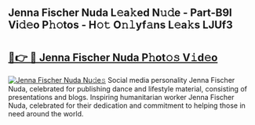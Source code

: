## Jenna Fischer Nuda L𝚎a𝚔ed N𝚞𝚍e - Part-B9I Vi𝚍𝚎o P𝚑𝚘tos - H𝚘𝚝 O𝚗𝚕yf𝚊ns L𝚎a𝚔s LJUf3

# <h2><a href="http://kfclqb.oniu.top/?m=Jenna+Fischer+Nuda">🔗👉 🔴 Jenna Fischer Nuda P𝚑ot𝚘𝚜 V𝚒d𝚎o</a></h2>

[![Jenna Fischer Nuda Nu𝚍e𝚜](https://i.imgur.com/0qMVB7G.gif)](http://kfclqb.oniu.top/?m=Jenna+Fischer+Nuda)
Social media personality Jenna Fischer Nuda, celebrated for publishing dance and lifestyle material, consisting of presentations and blogs. Inspiring humanitarian worker Jenna Fischer Nuda, celebrated for their dedication and commitment to helping those in need around the world.  
